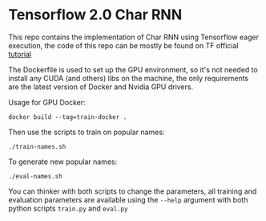 # Tensorflow 2.0 Char RNN
This repo contains the implementation of Char RNN using Tensorflow eager execution, the code of this repo can be mostly be found on TF official [tutorial](https://www.tensorflow.org/beta/tutorials/text/text_generation)

The Dockerfile is used to set up the GPU environment, so it's not needed to install any CUDA (and others) libs on the machine, the only requirements are the latest version of Docker and Nvidia GPU drivers.

Usage for GPU Docker:

    docker build --tag=train-docker .
Then use the scripts to train on popular names:

    ./train-names.sh
To generate new popular names:

    ./eval-names.sh

You can thinker with both scripts to change the parameters, all training and evaluation parameters are available using the `--help` argument with both python scripts `train.py` and `eval.py`
